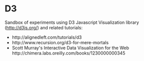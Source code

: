 D3
==

Sandbox of experiments using D3 Javascript Visualization library (http://d3js.org/) 
and related tutorials: 
<ul>
<li>http://alignedleft.com/tutorials/d3</li>
<li>http://www.recursion.org/d3-for-mere-mortals</li>
<li>Scott Murray's Interactive Data Visualization for the Web http://chimera.labs.oreilly.com/books/1230000000345</li>
</ul>

